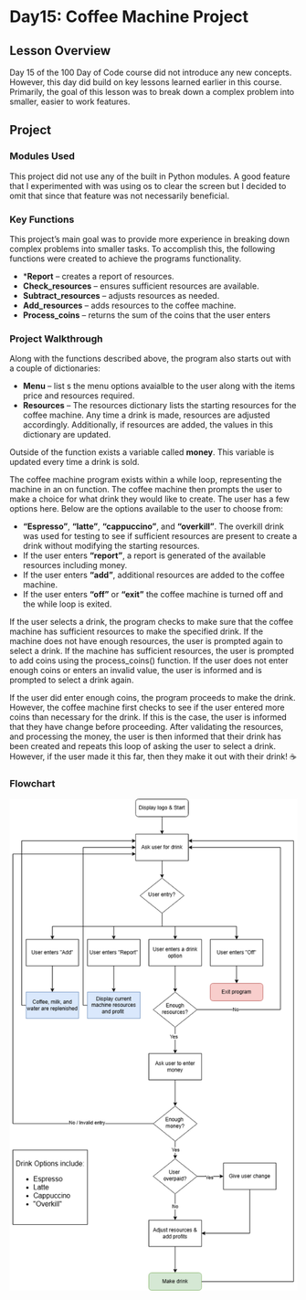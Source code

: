 # Day15: Coffee Machine Project
## Lesson Overview
Day 15 of the 100 Day of Code course did not introduce any new concepts. However, this day did build on key lessons learned earlier in this course. Primarily, the goal of this lesson was to break down a complex problem into smaller, easier to work features.
## Project
### Modules Used
This project did not use any of the built in Python modules. A good feature that I experimented with was using os to clear the screen but I decided to omit that since that feature was not necessarily beneficial.
### Key Functions
This project’s main goal was to provide more experience in breaking down complex problems into smaller tasks. To accomplish this, the following functions were created to achieve the programs functionality.
-	***Report** – creates a report of resources.
-	**Check_resources** – ensures sufficient resources are available.
-	**Subtract_resources** – adjusts resources as needed.
-	**Add_resources** – adds resources to the coffee machine.
-	**Process_coins** – returns the sum of the coins that the user enters
### Project Walkthrough
Along with the functions described above, the program also starts out with a couple of dictionaries:
-	**Menu** – list s the menu options avaialble to the user along with the items price and resources required.
-	**Resources** – The resources dictionary lists the starting resources for the coffee machine. Any time a drink is made, resources are adjusted accordingly. Additionally, if resources are added, the values in this dictionary are updated.

Outside of the function exists a variable called **money**. This variable is updated every time a drink is sold. 

The coffee machine program exists within a while loop, representing the machine in an on function. The coffee machine then prompts the user to make a choice for what drink they would like to create. The user has a few options here. Below are the options available to the user to choose from: 
-	**“Espresso”**, **“latte”**, **“cappuccino”**, and **“overkill”**. The overkill drink was used for testing to see if sufficient resources are present to create a drink without modifying the starting resources.
-	If the user enters **“report”**, a report is generated of the available resources including money.
-	If the user enters **“add”**, additional resources are added to the coffee machine.
-	If the user enters **“off”** or **“exit”** the coffee machine is turned off and the while loop is exited.

If the user selects a drink, the program checks to make sure that the coffee machine has sufficient resources to make the specified drink. If the machine does not have enough resources, the user is prompted again to select a drink.
If the machine has sufficient resources, the user is prompted to add coins using the process_coins() function. If the user does not enter enough coins or enters an invalid value, the user is informed and is prompted to select a drink again.

If the user did enter enough coins, the program proceeds to make the drink. However, the coffee machine first checks to see if the user entered more coins than necessary for the drink. If this is the case, the user is informed that they have change before proceeding. After validating the resources, and processing the money, the user is then informed that their drink has been created and repeats this loop of asking the user to select a drink. However, if the user made it this far, then they make it out with their drink! ☕

### Flowchart
![Coffee Machine Flow Chart](../Images/Day15-CofeeFlow.png)